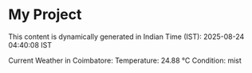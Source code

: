 # My Project

This content is dynamically generated in Indian Time (IST): 2025-08-24 04:40:08 IST


Current Weather in Coimbatore:
Temperature: 24.88 °C
Condition: mist
